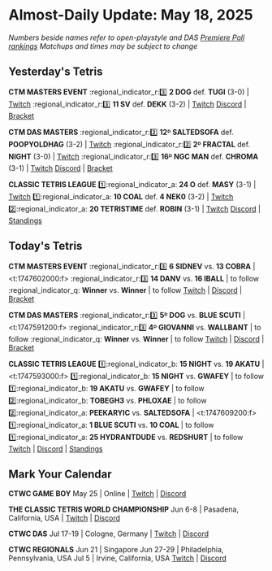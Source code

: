 # Almost-Daily Update: May 18, 2025
*Numbers beside names refer to open-playstyle and DAS [Premiere Poll rankings](https://premierepoll.wordpress.com/)*
*Matchups and times may be subject to change*

## Yesterday's Tetris
**CTM MASTERS EVENT**
:regional_indicator_r::three:  **2 DOG** def. **TUGI** (3-0)  |  [Twitch](https://www.twitch.tv/videos/2461365882?t=00h13m33s)
:regional_indicator_r::three:  **11 SV** def. **DEKK** (3-2)  |  [Twitch](https://www.twitch.tv/videos/2461365882?t=00h51m29s)
[Discord](https://go.ctm.gg/discord)  |  [Bracket](https://go.ctm.gg/event/ctm-may-2025/masters-event/)

**CTM DAS MASTERS**
:regional_indicator_r::two:  **12ᴰ SALTEDSOFA** def. **POOPYOLDHAG** (3-2)  |  [Twitch](https://www.twitch.tv/videos/2460668431?t=00h18m36s)
:regional_indicator_r::two:  **2ᴰ FRACTAL** def. **NIGHT** (3-0)  |  [Twitch](https://www.twitch.tv/videos/2461280107?t=00h22m17s)
:regional_indicator_r::three:  **16ᴰ NGC MAN** def. **CHROMA** (3-1)  |  [Twitch](https://www.twitch.tv/videos/2461280107?t=00h55m44s)
[Discord](https://go.ctm.gg/discord)  |  [Bracket](https://go.ctm.gg/event/ctm-das-masters-may-2025/das-masters/)

**CLASSIC TETRIS LEAGUE**
:one::regional_indicator_a:  **24 O** def. **MASY** (3-1)  |  [Twitch](https://www.twitch.tv/videos/2460269973?t=00h08m56s)
:one::regional_indicator_a:  **10 COAL** def. **4 NEK0** (3-2)  |  [Twitch](https://www.twitch.tv/videos/2460269973?t=00h56m29s)
:two::regional_indicator_a:  **20 TETRISTIME** def. **ROBIN** (3-1)  |  [Twitch](https://www.twitch.tv/videos/2461309132?t=00h50m24s)
[Discord](https://tinyurl.com/classictetrisleague)  |  [Standings](https://ctlscoreboard.herokuapp.com)

## Today's Tetris
**CTM MASTERS EVENT**
:regional_indicator_r::three:  **6 SIDNEV** vs. **13 COBRA**  |  <t:1747602000:f>
:regional_indicator_r::three:  **14 DANV** vs. **16 IBALL**  |  to follow
:regional_indicator_q:  **Winner** vs. **Winner**  |  to follow
[Twitch](https://twitch.tv/monthlytetris)  |  [Discord](https://go.ctm.gg/discord)  |  [Bracket](https://go.ctm.gg/event/ctm-may-2025/masters-event/)

**CTM DAS MASTERS**
:regional_indicator_r::three:  **5ᴰ DOG** vs. **BLUE SCUTI**  |  <t:1747591200:f>
:regional_indicator_r::three:  **4ᴰ GIOVANNI** vs. **WALLBANT**  |  to follow
:regional_indicator_q:  **Winner** vs. **Winner**  |  to follow
[Twitch](https://twitch.tv/monthlytetris)  |  [Discord](https://go.ctm.gg/discord)  |  [Bracket](https://go.ctm.gg/event/ctm-das-masters-may-2025/das-masters/)

**CLASSIC TETRIS LEAGUE**
:one::regional_indicator_b:  **15 NIGHT** vs. **19 AKATU**  |  <t:1747593000:f>
:one::regional_indicator_b:  **15 NIGHT** vs. **GWAFEY**  |  to follow
:one::regional_indicator_b:  **19 AKATU** vs. **GWAFEY**  |  to follow
:two::regional_indicator_b:  **TOBEGH3** vs. **PHLOXAE**  |  to follow
:two::regional_indicator_a:  **PEEKARYIC** vs. **SALTEDSOFA**  |  <t:1747609200:f>
:one::regional_indicator_a:  **1 BLUE SCUTI** vs. **10 COAL**  |  to follow
:one::regional_indicator_a:  **25 HYDRANTDUDE** vs. **REDSHURT**  |  to follow
[Twitch](https://twitch.tv/classictetrisleague)  |  [Discord](https://tinyurl.com/classictetrisleague)  |  [Standings](https://ctlscoreboard.herokuapp.com)

## Mark Your Calendar
**CTWC GAME BOY**
May 25  |  Online  |  [Twitch](https://www.twitch.tv/classictetris)  |  [Discord](https://discord.gg/CaGnn5dKK7)

**THE CLASSIC TETRIS WORLD CHAMPIONSHIP**
Jun 6-8  |  Pasadena, California, USA  |  [Twitch](https://www.twitch.tv/classictetris)  |  [Discord](https://tinyurl.com/ctwcdiscord)

**CTWC DAS**
Jul 17-19  |  Cologne, Germany  |  [Twitch](https://www.twitch.tv/classictetris)  |  [Discord](https://tinyurl.com/ctwcdiscord)

**CTWC REGIONALS**
Jun 21  |  Singapore
Jun 27-29  |  Philadelphia, Pennsylvania, USA
Jul 5  |  Irvine, California, USA
[Twitch](https://www.twitch.tv/classictetris)  |  [Discord](https://tinyurl.com/ctwcdiscord)
